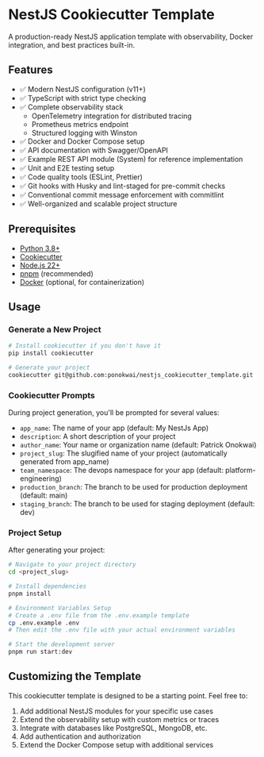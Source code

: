 # NestJS Cookiecutter Template

A production-ready NestJS application template with observability, Docker integration, and best practices built-in.

## Features

- ✅ Modern NestJS configuration (v11+)
- ✅ TypeScript with strict type checking
- ✅ Complete observability stack
  - OpenTelemetry integration for distributed tracing
  - Prometheus metrics endpoint
  - Structured logging with Winston
- ✅ Docker and Docker Compose setup
- ✅ API documentation with Swagger/OpenAPI
- ✅ Example REST API module (System) for reference implementation
- ✅ Unit and E2E testing setup
- ✅ Code quality tools (ESLint, Prettier)
- ✅ Git hooks with Husky and lint-staged for pre-commit checks
- ✅ Conventional commit message enforcement with commitlint
- ✅ Well-organized and scalable project structure

## Prerequisites

- [Python 3.8+](https://www.python.org/downloads/)
- [Cookiecutter](https://cookiecutter.readthedocs.io/en/latest/installation.html)
- [Node.js 22+](https://nodejs.org/)
- [pnpm](https://pnpm.io/installation) (recommended)
- [Docker](https://docs.docker.com/get-docker/) (optional, for containerization)

## Usage

### Generate a New Project

```bash
# Install cookiecutter if you don't have it
pip install cookiecutter

# Generate your project
cookiecutter git@github.com:ponokwai/nestjs_cookiecutter_template.git
```

### Cookiecutter Prompts

During project generation, you'll be prompted for several values:
- `app_name`: The name of your app (default: My NestJs App)
- `description`: A short description of your project
- `author_name`: Your name or organization name (default: Patrick Onokwai)
- `project_slug`: The slugified name of your project (automatically generated from app_name)
- `team_namespace`: The devops namespace for your app (default: platform-engineering)
- `production_branch`: The branch to be used for production deployment (default: main)
- `staging_branch`: The branch to be used for staging deployment (default: dev)


### Project Setup

After generating your project:

```bash
# Navigate to your project directory
cd <project_slug>

# Install dependencies
pnpm install

# Environment Variables Setup
# Create a .env file from the .env.example template
cp .env.example .env
# Then edit the .env file with your actual environment variables

# Start the development server
pnpm run start:dev
```

## Customizing the Template

This cookiecutter template is designed to be a starting point. Feel free to:

1. Add additional NestJS modules for your specific use cases
2. Extend the observability setup with custom metrics or traces
3. Integrate with databases like PostgreSQL, MongoDB, etc.
4. Add authentication and authorization
5. Extend the Docker Compose setup with additional services
